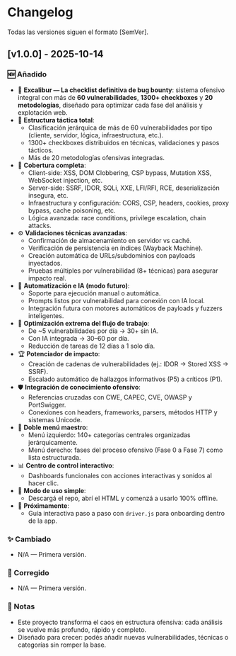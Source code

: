 # Changelog

Todas las versiones siguen el formato [SemVer].

## [v1.0.0] - 2025-10-14
### 🆕 Añadido
- 🚀 **Excalibur — La checklist definitiva de bug bounty**: sistema ofensivo integral con más de **60 vulnerabilidades**, **1300+ checkboxes** y **20 metodologías**, diseñado para optimizar cada fase del análisis y explotación web.
- 🧠 **Estructura táctica total**:
  - Clasificación jerárquica de más de 60 vulnerabilidades por tipo (cliente, servidor, lógica, infraestructura, etc.).
  - 1300+ checkboxes distribuidos en técnicas, validaciones y pasos tácticos.
  - Más de 20 metodologías ofensivas integradas.
- 🧪 **Cobertura completa**:
  - Client-side: XSS, DOM Clobbering, CSP bypass, Mutation XSS, WebSocket injection, etc.
  - Server-side: SSRF, IDOR, SQLi, XXE, LFI/RFI, RCE, deserialización insegura, etc.
  - Infraestructura y configuración: CORS, CSP, headers, cookies, proxy bypass, cache poisoning, etc.
  - Lógica avanzada: race conditions, privilege escalation, chain attacks.
- ⚙️ **Validaciones técnicas avanzadas**:
  - Confirmación de almacenamiento en servidor vs caché.
  - Verificación de persistencia en índices (Wayback Machine).
  - Creación automática de URLs/subdominios con payloads inyectados.
  - Pruebas múltiples por vulnerabilidad (8+ técnicas) para asegurar impacto real.
- 🤖 **Automatización e IA (modo futuro)**:
  - Soporte para ejecución manual o automática.
  - Prompts listos por vulnerabilidad para conexión con IA local.
  - Integración futura con motores automáticos de payloads y fuzzers inteligentes.
- 🧬 **Optimización extrema del flujo de trabajo**:
  - De ~5 vulnerabilidades por día → 30+ sin IA.
  - Con IA integrada → 30–60 por día.
  - Reducción de tareas de 12 días a 1 solo día.
- 🏆 **Potenciador de impacto**:
  - Creación de cadenas de vulnerabilidades (ej.: IDOR → Stored XSS → SSRF).
  - Escalado automático de hallazgos informativos (P5) a críticos (P1).
- 🛡️ **Integración de conocimiento ofensivo**:
  - Referencias cruzadas con CWE, CAPEC, CVE, OWASP y PortSwigger.
  - Conexiones con headers, frameworks, parsers, métodos HTTP y sistemas Unicode.
- 🧭 **Doble menú maestro**:
  - Menú izquierdo: 140+ categorías centrales organizadas jerárquicamente.
  - Menú derecho: fases del proceso ofensivo (Fase 0 a Fase 7) como lista estructurada.
- 📊 **Centro de control interactivo**:
  - Dashboards funcionales con acciones interactivas y sonidos al hacer clic.
- 📘 **Modo de uso simple**:
  - Descargá el repo, abrí el HTML y comenzá a usarlo 100% offline.
- 📅 **Próximamente**:
  - Guía interactiva paso a paso con `driver.js` para onboarding dentro de la app.

### ✨ Cambiado
- N/A — Primera versión.

### 🐞 Corregido
- N/A — Primera versión.

### 📌 Notas
- Este proyecto transforma el caos en estructura ofensiva: cada análisis se vuelve más profundo, rápido y completo.
- Diseñado para crecer: podés añadir nuevas vulnerabilidades, técnicas o categorías sin romper la base.
